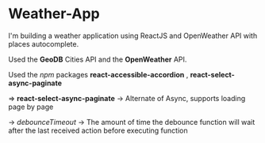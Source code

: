 # Weather-App

I'm building a weather application using ReactJS and OpenWeather API with places autocomplete.

Used the **GeoDB** Cities API and the **OpenWeather** API.

Used the _npm_ packages **react-accessible-accordion** , **react-select-async-paginate**

=> **react-select-async-paginate** -> Alternate of Async, supports loading page by page

-> _debounceTimeout_ -> The amount of time the debounce function will wait after the last received action before executing function
